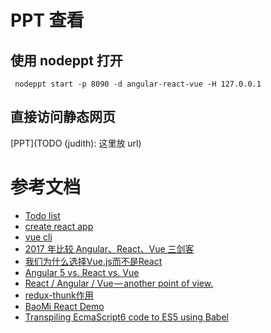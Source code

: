 # PPT 查看
## 使用 nodeppt 打开

```shell
 nodeppt start -p 8090 -d angular-react-vue -H 127.0.0.1
```

## 直接访问静态网页

[PPT](TODO (judith): 这里放 url)

# 参考文档

- [Todo list](http://todomvc.com/)
- [create react app](https://github.com/facebook/create-react-app)
- [vue cli](https://github.com/vuejs/vue-cli)
- [2017 年比较 Angular、React、Vue 三剑客](https://juejin.im/post/5a0d5df1f265da43062a542f)
- [我们为什么选择Vue.js而不是React](http://www.infoq.com/cn/news/2016/12/why-Vue-js-no-react)
- [Angular 5 vs. React vs. Vue](https://itnext.io/angular-5-vs-react-vs-vue-6b976a3f9172)
- [React / Angular / Vue — another point of view.](https://codeburst.io/react-angular-vue-another-point-of-view-766038f502b2)
- [redux-thunk作用](http://www.ruanyifeng.com/blog/2016/09/redux_tutorial_part_two_async_operations.html)
- [BaoMi React Demo](http://git.augmentum.com.cn/BaoMi/Training/tree/master/React/demo/Demo)
- [Transpiling EcmaScript6 code to ES5 using Babel](https://www.jonathan-petitcolas.com/2015/03/09/transpiling-es6-to-es5-using-babel.html)
